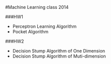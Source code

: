 #Machine Learning class 2014

###HW1
*	Perceptron Learning Algorithm
*	Pocket Algorithm

###HW2
*	Decision Stump Algorithm of One Dimension
*	Decision Stump Algorithm of Muti-dimension